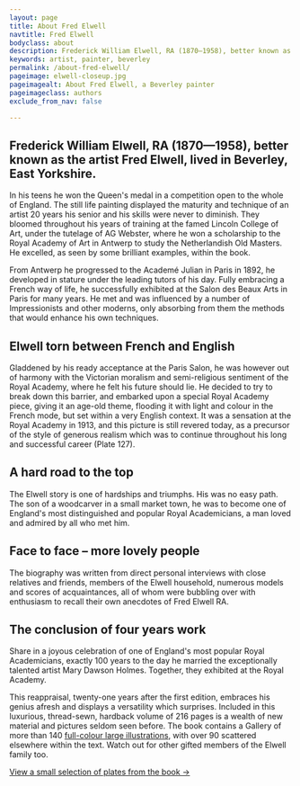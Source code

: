 ```yaml
---
layout: page
title: About Fred Elwell
navtitle: Fred Elwell
bodyclass: about
description: Frederick William Elwell, RA (1870—1958), better known as the artist Fred Elwell was a Beverley-based painter.
keywords: artist, painter, beverley
permalink: /about-fred-elwell/
pageimage: elwell-closeup.jpg
pageimagealt: About Fred Elwell, a Beverley painter
pageimageclass: authors
exclude_from_nav: false

---
```


## Frederick William Elwell, RA (1870—1958), better known as the artist Fred Elwell, lived in Beverley, East Yorkshire.

In his teens he won the Queen's medal in a competition open to the whole of England. The still life painting displayed the maturity and technique of an artist 20 years his senior and his skills were never to diminish. They bloomed throughout his years of training at the famed Lincoln College of Art, under the tutelage of AG Webster, where he won a scholarship to the Royal Academy of Art in Antwerp to study the Netherlandish Old Masters. He excelled, as seen by some brilliant examples, within the book.

From Antwerp he progressed to the Academé Julian in Paris in 1892, he developed in stature under the leading tutors of his day. Fully embracing a French way of life, he successfully exhibited at the Salon des Beaux Arts in Paris for many years. He met and was influenced by a number of Impressionists and other moderns, only absorbing from them the methods that would enhance his own techniques.

## Elwell torn between French and English

Gladdened by his ready acceptance at the Paris Salon, he was however out of harmony with the Victorian moralism and semi-religious sentiment of the Royal Academy, where he felt his future should lie. He decided to try to break down this barrier, and embarked upon a special Royal Academy piece, giving it an age-old theme, flooding it with light and colour in the French mode, but set within a very English context. It was a sensation at the Royal Academy in 1913, and this picture is still revered today, as a precursor of the style of generous realism which was to continue throughout his long and successful career (Plate 127).

## A hard road to the top

The Elwell story is one of hardships and triumphs. His was no easy path. The son of a woodcarver in a small market town, he was to become one of England's most distinguished and popular Royal Academicians, a man loved and admired by all who met him.

## Face to face – more lovely people

The biography was written from direct personal interviews with close relatives and friends, members of the Elwell household, numerous models and scores of acquaintances, all of whom were bubbling over with enthusiasm to recall their own anecdotes of Fred Elwell RA.

## The conclusion of four years work

Share in a joyous celebration of one of England's most popular Royal Academicians, exactly 100 years to the day he married the exceptionally talented artist Mary Dawson Holmes. Together, they exhibited at the Royal Academy.

This reappraisal, twenty-one years after the first edition, embraces his genius afresh and displays a versatility which surprises. Included in this luxurious, thread-sewn, hardback volume of 216 pages is a wealth of new material and pictures seldom seen before. The book contains a Gallery of more than 140 [full-colour large illustrations](/look-inside/), with over 90 scattered elsewhere within the text. Watch out for other gifted members of the Elwell family too.

<div class="extra">
<p><a href="/plates/" title="Paintings by Fred Elwell">View a small selection of plates from the book →</a></p>
</div>
